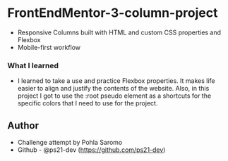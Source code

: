 # FrontEndMentor-3-column-project
- Responsive Columns built with HTML and custom CSS properties and Flexbox
- Mobile-first workflow


### What I learned
- I learned to take a use and practice Flexbox properties. It makes life easier to align and justify the contents of the website. Also, in this project I got to use the :root pseudo element as a shortcuts for the specific colors that I need to use for the project.

## Author
- Challenge attempt by Pohla Saromo
- Github - @ps21-dev (https://github.com/ps21-dev)
